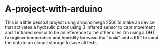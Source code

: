 # A-project-with-arduino
This is a little pessoal project using arduino mega 2560 to make an device that activates a hydraulic piston using 3 infrared sensor to capt movement and 1 infrared sensor to be an reference to the other ones i'm using a DHT to register temperature and humidity between the "tests" and a ESP to send the data to an clound storage to save all tests.

